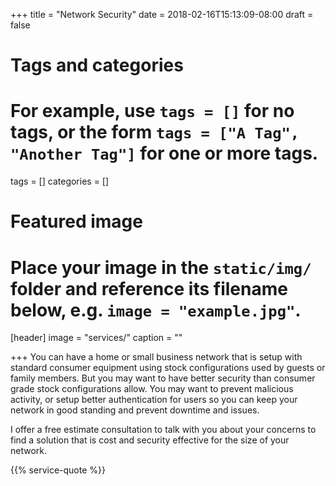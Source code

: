 +++
title = "Network Security"
date = 2018-02-16T15:13:09-08:00
draft = false

# Tags and categories
# For example, use `tags = []` for no tags, or the form `tags = ["A Tag", "Another Tag"]` for one or more tags.
tags = []
categories = []

# Featured image
# Place your image in the `static/img/` folder and reference its filename below, e.g. `image = "example.jpg"`.
[header]
image = "services/"
caption = ""

+++
You can have a home or small business network that is setup with standard consumer equipment using stock configurations used by guests or family members. But you may want to have better security than consumer grade stock configurations allow. You may want to prevent malicious activity, or setup better authentication for users so you can keep your network in good standing and prevent downtime and issues. 

I offer a free estimate consultation to talk with you about your concerns to find a solution that is cost and security effective for the size of your network.

{{% service-quote %}}